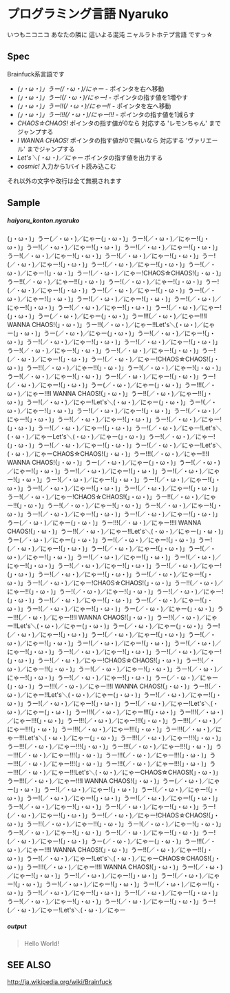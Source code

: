 プログラミング言語 Nyaruko
====

いつもニコニコ あなたの隣に 這いよる混沌 ニャルラトホテプ言語 ですっ☆

Spec
----

Brainfuck系言語です

- *(」・ω・)」うー(/・ω・)/にゃー* - ポインタを右へ移動
- *(」・ω・)」うー!(/・ω・)/にゃー!* - ポインタの指す値を1増やす
- *(」・ω・)」うー!!(/・ω・)/にゃー!!* - ポインタを左へ移動
- *(」・ω・)」うー!!!(/・ω・)/にゃー!!!* - ポインタの指す値を1減らす
- *CHAOS☆CHAOS!* ポインタの指す値が0なら 対応する 'レモンちゃん' までジャンプする
- *I WANNA CHAOS!* ポインタの指す値が0で無いなら 対応する 'ヴァリエール' までジャンプする
- *Let's＼(・ω・)／にゃー* ポインタの指す値を出力する
- *cosmic!* 入力から1バイト読み込こむ


それ以外の文字や改行は全て無視されます

Sample
----

##### haiyoru_konton.nyaruko

(」・ω・)」うー(／・ω・)／にゃー(」・ω・)」うー!(／・ω・)／にゃー!(」・ω・)」うー!(／・ω・)／にゃー!(」・ω・)」うー!(／・ω・)／にゃー!(」・ω・)」うー!(／・ω・)／にゃー!(」・ω・)」うー!(／・ω・)／にゃー!(」・ω・)」うー!(／・ω・)／にゃー!(」・ω・)」うー!(／・ω・)／にゃー!(」・ω・)」うー!(／・ω・)／にゃー!(」・ω・)」うー!(／・ω・)／にゃー!CHAOS☆CHAOS!(」・ω・)」うー!!(／・ω・)／にゃー!!(」・ω・)」うー!(／・ω・)／にゃー!(」・ω・)」うー!(／・ω・)／にゃー!(」・ω・)」うー!(／・ω・)／にゃー!(」・ω・)」うー!(／・ω・)／にゃー!(」・ω・)」うー!(／・ω・)／にゃー!(」・ω・)」うー!(／・ω・)／にゃー!(」・ω・)」うー!(／・ω・)／にゃー!(」・ω・)」うー!(／・ω・)／にゃー!(」・ω・)」うー(／・ω・)／にゃー(」・ω・)」うー!!!(／・ω・)／にゃー!!!I WANNA CHAOS!(」・ω・)」うー!!(／・ω・)／にゃー!!Let's＼(・ω・)／にゃー﻿(」・ω・)」うー(／・ω・)／にゃー(」・ω・)」うー!(／・ω・)／にゃー!(」・ω・)」うー!(／・ω・)／にゃー!(」・ω・)」うー!(／・ω・)／にゃー!(」・ω・)」うー!(／・ω・)／にゃー!(」・ω・)」うー!(／・ω・)／にゃー!(」・ω・)」うー!(／・ω・)／にゃー!(」・ω・)」うー!(／・ω・)／にゃー!CHAOS☆CHAOS!(」・ω・)」うー!!(／・ω・)／にゃー!!(」・ω・)」うー!(／・ω・)／にゃー!(」・ω・)」うー!(／・ω・)／にゃー!(」・ω・)」うー!(／・ω・)／にゃー!(」・ω・)」うー!(／・ω・)／にゃー!(」・ω・)」うー(／・ω・)／にゃー(」・ω・)」うー!!!(／・ω・)／にゃー!!!I WANNA CHAOS!(」・ω・)」うー!!(／・ω・)／にゃー!!(」・ω・)」うー!(／・ω・)／にゃー!Let's＼(・ω・)／にゃー﻿(」・ω・)」うー!(／・ω・)／にゃー!(」・ω・)」うー!(／・ω・)／にゃー!(」・ω・)」うー!(／・ω・)／にゃー!(」・ω・)」うー!(／・ω・)／にゃー!(」・ω・)」うー!(／・ω・)／にゃー!(」・ω・)」うー!(／・ω・)／にゃー!(」・ω・)」うー!(／・ω・)／にゃー!Let's＼(・ω・)／にゃー﻿Let's＼(・ω・)／にゃー﻿(」・ω・)」うー!(／・ω・)／にゃー!(」・ω・)」うー!(／・ω・)／にゃー!(」・ω・)」うー!(／・ω・)／にゃー!Let's＼(・ω・)／にゃー﻿CHAOS☆CHAOS!(」・ω・)」うー!!!(／・ω・)／にゃー!!!I WANNA CHAOS!(」・ω・)」うー(／・ω・)／にゃー(」・ω・)」うー!(／・ω・)／にゃー!(」・ω・)」うー!(／・ω・)／にゃー!(」・ω・)」うー!(／・ω・)／にゃー!(」・ω・)」うー!(／・ω・)／にゃー!(」・ω・)」うー!(／・ω・)／にゃー!(」・ω・)」うー!(／・ω・)／にゃー!(」・ω・)」うー!(／・ω・)／にゃー!(」・ω・)」うー!(／・ω・)／にゃー!CHAOS☆CHAOS!(」・ω・)」うー!!(／・ω・)／にゃー!!(」・ω・)」うー!(／・ω・)／にゃー!(」・ω・)」うー!(／・ω・)／にゃー!(」・ω・)」うー!(／・ω・)／にゃー!(」・ω・)」うー!(／・ω・)／にゃー!(」・ω・)」うー(／・ω・)／にゃー(」・ω・)」うー!!!(／・ω・)／にゃー!!!I WANNA CHAOS!(」・ω・)」うー!!(／・ω・)／にゃー!!Let's＼(・ω・)／にゃー﻿(」・ω・)」うー(／・ω・)／にゃー(」・ω・)」うー!(／・ω・)／にゃー!(」・ω・)」うー!(／・ω・)／にゃー!(」・ω・)」うー!(／・ω・)／にゃー!(」・ω・)」うー!(／・ω・)／にゃー!(」・ω・)」うー!(／・ω・)／にゃー!(」・ω・)」うー!(／・ω・)／にゃー!(」・ω・)」うー!(／・ω・)／にゃー!(」・ω・)」うー!(／・ω・)／にゃー!(」・ω・)」うー!(／・ω・)／にゃー!(」・ω・)」うー!(／・ω・)／にゃー!(」・ω・)」うー!(／・ω・)／にゃー!CHAOS☆CHAOS!(」・ω・)」うー!!(／・ω・)／にゃー!!(」・ω・)」うー!(／・ω・)／にゃー!(」・ω・)」うー!(／・ω・)／にゃー!(」・ω・)」うー!(／・ω・)／にゃー!(」・ω・)」うー!(／・ω・)／にゃー!(」・ω・)」うー!(／・ω・)／にゃー!(」・ω・)」うー(／・ω・)／にゃー(」・ω・)」うー!!!(／・ω・)／にゃー!!!I WANNA CHAOS!(」・ω・)」うー!!(／・ω・)／にゃー!!Let's＼(・ω・)／にゃー﻿(」・ω・)」うー(／・ω・)／にゃー(」・ω・)」うー!(／・ω・)／にゃー!(」・ω・)」うー!(／・ω・)／にゃー!(」・ω・)」うー!(／・ω・)／にゃー!(」・ω・)」うー!(／・ω・)／にゃー!(」・ω・)」うー!(／・ω・)／にゃー!(」・ω・)」うー!(／・ω・)／にゃー!(」・ω・)」うー!(／・ω・)／にゃー!(」・ω・)」うー!(／・ω・)／にゃー!CHAOS☆CHAOS!(」・ω・)」うー!!(／・ω・)／にゃー!!(」・ω・)」うー!(／・ω・)／にゃー!(」・ω・)」うー!(／・ω・)／にゃー!(」・ω・)」うー!(／・ω・)／にゃー!(」・ω・)」うー(／・ω・)／にゃー(」・ω・)」うー!!!(／・ω・)／にゃー!!!I WANNA CHAOS!(」・ω・)」うー!!(／・ω・)／にゃー!!Let's＼(・ω・)／にゃー﻿(」・ω・)」うー!(／・ω・)／にゃー!(」・ω・)」うー!(／・ω・)／にゃー!(」・ω・)」うー!(／・ω・)／にゃー!Let's＼(・ω・)／にゃー﻿(」・ω・)」うー!!!(／・ω・)／にゃー!!!(」・ω・)」うー!!!(／・ω・)／にゃー!!!(」・ω・)」うー!!!(／・ω・)／にゃー!!!(」・ω・)」うー!!!(／・ω・)／にゃー!!!(」・ω・)」うー!!!(／・ω・)／にゃー!!!(」・ω・)」うー!!!(／・ω・)／にゃー!!!Let's＼(・ω・)／にゃー﻿(」・ω・)」うー!!!(／・ω・)／にゃー!!!(」・ω・)」うー!!!(／・ω・)／にゃー!!!(」・ω・)」うー!!!(／・ω・)／にゃー!!!(」・ω・)」うー!!!(／・ω・)／にゃー!!!(」・ω・)」うー!!!(／・ω・)／にゃー!!!(」・ω・)」うー!!!(／・ω・)／にゃー!!!(」・ω・)」うー!!!(／・ω・)／にゃー!!!(」・ω・)」うー!!!(／・ω・)／にゃー!!!Let's＼(・ω・)／にゃー﻿CHAOS☆CHAOS!(」・ω・)」うー!!!(／・ω・)／にゃー!!!I WANNA CHAOS!(」・ω・)」うー(／・ω・)／にゃー(」・ω・)」うー!(／・ω・)／にゃー!(」・ω・)」うー!(／・ω・)／にゃー!(」・ω・)」うー!(／・ω・)／にゃー!(」・ω・)」うー!(／・ω・)／にゃー!(」・ω・)」うー!(／・ω・)／にゃー!(」・ω・)」うー!(／・ω・)／にゃー!(」・ω・)」うー!(／・ω・)／にゃー!(」・ω・)」うー!(／・ω・)／にゃー!CHAOS☆CHAOS!(」・ω・)」うー!!(／・ω・)／にゃー!!(」・ω・)」うー!(／・ω・)／にゃー!(」・ω・)」うー!(／・ω・)／にゃー!(」・ω・)」うー!(／・ω・)／にゃー!(」・ω・)」うー!(／・ω・)／にゃー!(」・ω・)」うー(／・ω・)／にゃー(」・ω・)」うー!!!(／・ω・)／にゃー!!!I WANNA CHAOS!(」・ω・)」うー!!(／・ω・)／にゃー!!(」・ω・)」うー!(／・ω・)／にゃー!Let's＼(・ω・)／にゃー﻿CHAOS☆CHAOS!(」・ω・)」うー!!!(／・ω・)／にゃー!!!I WANNA CHAOS!(」・ω・)」うー!(／・ω・)／にゃー!(」・ω・)」うー!(／・ω・)／にゃー!(」・ω・)」うー!(／・ω・)／にゃー!(」・ω・)」うー!(／・ω・)／にゃー!(」・ω・)」うー!(／・ω・)／にゃー!(」・ω・)」うー!(／・ω・)／にゃー!(」・ω・)」うー!(／・ω・)／にゃー!(」・ω・)」うー!(／・ω・)／にゃー!(」・ω・)」うー!(／・ω・)／にゃー!(」・ω・)」うー!(／・ω・)／にゃー!Let's＼(・ω・)／にゃー﻿

##### output

> Hello World!


SEE ALSO
----
http://ja.wikipedia.org/wiki/Brainfuck
